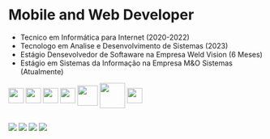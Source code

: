 # Mobile and Web Developer
* Tecnico em Informática para Internet (2020-2022)
* Tecnologo em Analise e Desenvolvimento de Sistemas (2023)
* Estágio Densevolvedor de Softaware na Empresa Weld Vision (6 Meses)
* Estágio em Sistemas da Informação na Empresa M&O Sistemas (Atualmente)




<div style="display: inline-block">
  <img align="center" width="30" src="https://cdn.jsdelivr.net/gh/devicons/devicon/icons/html5/html5-original.svg" />
  <img align="center" width="30" src="https://cdn.jsdelivr.net/gh/devicons/devicon/icons/css3/css3-original.svg" />
  <img align="center" width="30" src="https://cdn.jsdelivr.net/gh/devicons/devicon/icons/javascript/javascript-original.svg" />
  <img align="center" width="30" src="https://cdn.jsdelivr.net/gh/devicons/devicon/icons/react/react-original.svg" />
  <img align="center" width="40" src="https://cdn.jsdelivr.net/gh/devicons/devicon/icons/php/php-original.svg" />
  <img align="center" width="50" src="https://cdn.jsdelivr.net/gh/devicons/devicon/icons/mysql/mysql-original-wordmark.svg" />
  <img align="center" width="30" src="https://cdn.jsdelivr.net/gh/devicons/devicon/icons/firebase/firebase-plain.svg" />

</div>

##
<div>
    <a href="mailto:fernandesrichard312@gmail.com" target="_blank"><img src="https://img.shields.io/badge/Gmail-D14836?style=for-the-badge&logo=gmail&logoColor=white" /></a>
    <a href="https://wa.me/47988035851" target="_blank"><img src="https://img.shields.io/badge/WhatsApp-25D366?style=for-the-badge&logo=whatsapp&logoColor=white" /></a>
    <a href="https://github.com/NomadesPrime/richard_fernandes" target="_blank"><img src="https://img.shields.io/badge/GitHub-100000?style=for-the-badge&logo=github&logoColor=white" /></a>
    <a href="https://www.linkedin.com/in/richard-fernandes-882b77233/" target="_blank"><img src="https://img.shields.io/badge/LinkedIn-0077B5?style=for-the-badge&logo=linkedin&logoColor=white" /></a>
 </div>


